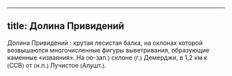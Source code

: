 
---
title: Долина Привидений
---
Долина Привидений
: крутая лесистая балка, на склонах которой возвышаются многочисленные фигуры выветривания, образующие каменные «изваяния». На ⦅ю-зап.⦆ склоне ⦅г.⦆ Демерджи, в 1,2 км к ⦅ССВ⦆ от ⦅н.п.⦆ Лучистое ⦅Алушт.⦆.
